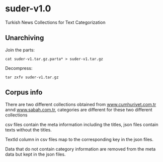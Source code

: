 # suder-v1.0
Turkish News Collections for Text Categorization

## Unarchiving
Join the parts:
```
cat suder-v1.tar.gz.parta* > suder-v1.tar.gz
```
Decompress:
```
tar zxfv suder-v1.tar.gz
```
## Corpus info

There are two different collections obtained from www.cumhuriyet.com.tr annd www.sabah.com.tr, categories are different for these two different collections

csv files contain the meta information including the titles, json files contain texts without the titles.

TextId column in csv files map to the corresponding key in the json files.

Data that do not contain category information are removed from the meta data but kept in the json files.
